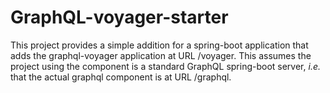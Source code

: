 # GraphQL-voyager-starter

This project provides a simple addition for a spring-boot application that adds the graphql-voyager application
at URL /voyager.  This assumes the project using the component is a standard GraphQL spring-boot server, *i.e.* that
the actual graphql component is at URL /graphql.
